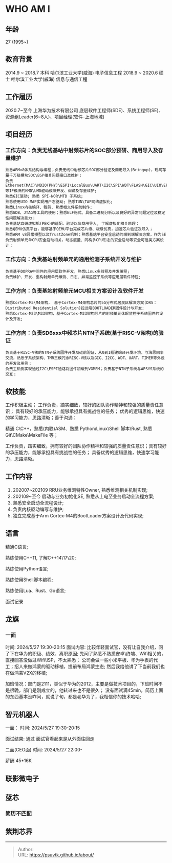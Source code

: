 # WHO AM I


## 年龄
27 (1995~)

## 教育背景
2014.9 ~ 2018.7     本科        哈尔滨工业大学(威海)        电子信息工程
2018.9 ~ 2020.6     硕士        哈尔滨工业大学(威海)        信息与通信工程

## 工作履历
2020.7~至今 上海华为技术有限公司
底层软件工程师(SDE)、系统工程师(SE)、资源组Leader(6~8人)、项目经理(软件-上海地域) 

## 项目经历
### 工作方向：负责无线基站中射频芯片的SOC部分预研、商用导入及存量维护
    熟悉ARMv8体系结构与编程；负责无线中射频芯片SOC部分验证及商用导入(Bringup)，现网存量千万级模块SOC\BSP相关问题接口及维护；
    负责Ethernet(MAC)\MDIO(PHY)\ESPI\LocalBus\UART\I2C\SPI\WDT\FLASH\GIC\UIO\EFUSE等IP模块的KMD\UMD驱动模块开发、调试及存量维护;
    熟悉GIC驱动; 熟悉 SPI-NOR\MTD 子系统;
    熟悉使用UIO MAP实现用户态驱动; 熟悉TUN\TAP网络虚拟化;
    熟悉Linux内核编译、裁剪, 熟悉根文件系统制作;
    熟悉GDB、JTAG等工具的使用；熟悉ELF格式、具备二进制分析以及良好的异常问题定位及稳定性问题解决能力；
    负责基站自研虚拟机(PEK)的适配、验证以及商用导入, 了解虚拟化相关原理；
    熟悉QEMU仿真平台，能够基于QEMU平台完成芯片级、板级仿真，加速芯片验证及导入；
    熟悉ARM v8异常模型以及TrustZone机制；熟悉基站平台安全启动的端到端解决方案，作为SE负责射频单元单CPU安全启动相关，动态度量、同构多CPU形态的安全启动等安全可信类方案设计；

### 工作方向：负责基站射频单元的通用维测子系统开发与维护
    负责基于DOPRA中间件的应用层软件开发，熟悉Linux多线程及并发编程; 
    负责维护、开发、重构射频单元维测、日志、异常监控子系统等应用层软件特性; 

### 工作方向：负责基站射频单元MCU相关方案设计及软件开发
    熟悉Cortex-M3\M4架构， 基于Cortex-M4架构芯片的5G分布式居民区解决方案(DRS：Distributed Residential Solution)拉远端BOOTLOADER固件设计与开发;
    熟悉Cortex-M23\M33架构，基于Cortex-M23架构芯片的射频单元休眠监控子系统固件的设计及开发;

### 工作方向：负责SD6xxx中频芯片NTN子系统(基于RISC-V架构)的验证
    负责基于RISC-V核的NTN子系统固件开发及硅前验证，从0到1搭建编译开发环境，与海思同事交流，熟悉子系统架构、TMR三模冗余RISC-V核以及GIC、I2CC、WDT、UART、TIMER等外设的开发及用例；
    负责主机侧实现通过I2C\ESPI通路将固件加载到VGMEM；负责基于NTN子系统与APSYS系统的交互；

## 软技能
工作积极主动；
工作负责，踏实细致，较好的团队协作精神和较强的质量责任意识；
具有较好的承压能力，能够承担具有挑战性的任务；
优秀的逻辑思维，快速的学习能力，思路清晰；善于沟通；


精通 C\C&#43;&#43;，熟悉(内联)ASM、熟悉 Python\Linux\Shell 脚本\Rust, 熟悉 Git\CMake\MakeFile 等；

工作负责，踏实细致，拥有较好的团队协作精神和较强的质量责任意识；具有较好的承压能力，能够承担具有挑战性的任务；
具备优秀的逻辑思维，快速学习能力，思路清晰。


## 工作内容
1. 202007~202109    RRU业务维测特性Owner, 熟悉维测相关机制实现;
2. 202109~至今      启动与业务初始化SE, 熟悉从上电至业务启动全流程方案;
3. 熟悉安全启动全流程设计;
4. 负责内核驱动编写与维护;
5. 独立完成基于Arm Cortex-M4的BootLoader方案设计及代码实现;


## 语言

精通C语言;

熟练使用C&#43;&#43;11, 了解C&#43;&#43;14\17\20;

熟练使用Python语言;     

熟练使用Shell脚本编程;

熟练使用Lua、Rust、Go语言;



面试记录

## 龙旗
### 一面
时间: 2024/5/27 19:30-20:15
面试内容: 
比较年轻面试官，没有让自我介绍，问了下在华为的职级、绩效、离职原因;
先问了熟悉不熟悉安卓\终端、Wifi相关的，直接回答没做过Wifi\ISP，不太熟悉；
公司会做一些小米平板、华为手表的代工；招人来做鸿蒙的驱动移植，提前布局鸿蒙生态;
然后我给他讲了下当前我们也在做鸿蒙V2X的移植;

加班情况：部门是2111，类似于华为的2012，主要是做技术项目的，下班时间不是很晚，部门是刚成立的，他转过来也不是很久；
没有面试满45min，简历上面的东西基本没咋问，就说了句，都是老华为了，我相信你的技术哈哈;

## 智元机器人
一面：
时间: 2024/5/27 19:30-20:15

面试结果: 通过
面试官看起来是从外面往回走

二面(CEO面)
时间: 2024/5/27 22:00-

薪酬 45*16K 





## 联影微电子


## 蓝芯
### 简历不匹配


## 紫荆芯界

---

> Author:   
> URL: https://psuvtk.github.io/about/  

